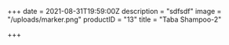 +++
date = 2021-08-31T19:59:00Z
description = "sdfsdf"
image = "/uploads/marker.png"
productID = "13"
title = "Taba Shampoo-2"

+++
